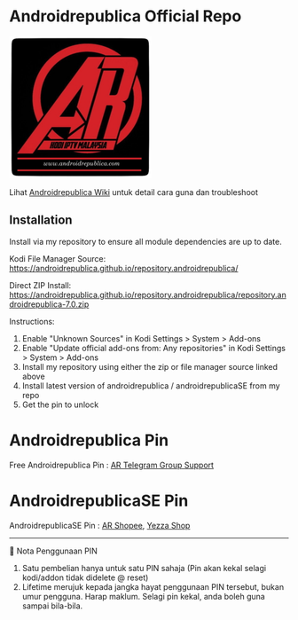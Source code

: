 # Androidrepublica Official Repo 

<img src="https://github.com/androidrepublica/MyPicture/blob/master/icon.png" width="256" height="256" />

Lihat [Androidrepublica Wiki](https://github.com/androidrepublica/repository.androidrepublica/wiki) untuk detail cara guna dan troubleshoot

## Installation 

Install via my repository to ensure all module dependencies are up to date. 

Kodi File Manager Source:
https://androidrepublica.github.io/repository.androidrepublica/

Direct ZIP Install:
https://androidrepublica.github.io/repository.androidrepublica/repository.androidrepublica-7.0.zip 

Instructions:

1. Enable "Unknown Sources" in Kodi Settings > System > Add-ons
2. Enable "Update official add-ons from: Any repositories" in Kodi Settings > System > Add-ons
3. Install my repository using either the zip or file manager source linked above
4. Install latest version of androidrepublica / androidrepublicaSE from my repo
5. Get the pin to unlock

# Androidrepublica Pin

   Free Androidrepublica Pin : [AR Telegram Group Support](https://t.me/armctv)

# AndroidrepublicaSE Pin

   AndroidrepublicaSE Pin : [AR Shopee](https://s.shopee.com.my/9f98dKTvLG), [Yezza Shop](https://androidrepublica.yezza.store/)

***

🔐 Nota Penggunaan PIN 
     
1. Satu pembelian hanya untuk satu PIN sahaja (Pin akan kekal selagi kodi/addon tidak didelete @ reset)
2. Lifetime merujuk kepada jangka hayat penggunaan PIN tersebut, bukan umur pengguna. Harap maklum. Selagi pin kekal, anda boleh guna sampai bila-bila.



